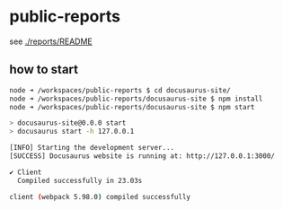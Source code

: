 # public-reports

see [./reports/README](./reports/README.md)

## how to start

```sh
node ➜ /workspaces/public-reports $ cd docusaurus-site/
node ➜ /workspaces/public-reports/docusaurus-site $ npm install
node ➜ /workspaces/public-reports/docusaurus-site $ npm start

> docusaurus-site@0.0.0 start
> docusaurus start -h 127.0.0.1

[INFO] Starting the development server...
[SUCCESS] Docusaurus website is running at: http://127.0.0.1:3000/

✔ Client
  Compiled successfully in 23.03s

client (webpack 5.98.0) compiled successfully
```

